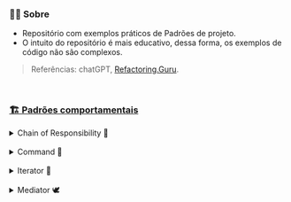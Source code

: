 ### 🤷‍♀️ Sobre 

- Repositório com exemplos práticos de Padrões de projeto. 
- O intuito do repositório é mais educativo, dessa forma, os exemplos de código não são complexos.

> Referências: chatGPT, [Refactoring.Guru](https://refactoring.guru).
  
<br>

### [🏗️ Padrões comportamentais](https://github.com/AdrianeRibeiro/DesignPatternsRuby/blob/main/comportamentais/)

<details>
<summary>Chain of Responsibility 🔗</summary>
  <br>

  - O padrão `Chain of Responsibility` (Corrente de Responsabilidade) permite que você passe uma solicitação através de uma cadeia de handlers. 
    - Cada handler decide se processa a solicitação ou a passa para o próximo handler na hierarquia. Isso cria uma sequência de handlers, onde cada um tem a oportunidade de processar a solicitação ou encaminhá-la para o próximo na cadeia.

  - A estrutura básica do padrão `Chain of Responsibility` inclui três componentes principais:

    - Handler (Manipulador): define uma interface para manipular solicitações e mantém uma referência para o próximo manipulador na cadeia. Geralmente, é uma classe abstrata ou uma interface.

    - ConcreteHandler (Manipulador Concreto): implementa a interface do Handler e fornece a implementação para processar a solicitação. Também pode decidir se passa a solicitação para o próximo manipulador na cadeia.

    - Client (Cliente): inicia a solicitação e a envia para o primeiro manipulador na cadeia. O cliente não precisa conhecer todos os detalhes da cadeia de manipuladores, apenas inicia a solicitação.

  - O padrão `Chain of Responsibility` é útil quando você tem vários objetos que podem lidar com uma solicitação, mas não sabe qual deles será responsável até o tempo de execução. 

  - Um exemplo comum de aplicação do `Chain of Responsibility` é em sistemas de processamento de eventos, validação de entrada ou em cenários em que existem várias etapas de manipulação de dados. Cada manipulador na cadeia pode representar uma etapa específica no processamento.

  <a href="https://github.com/AdrianeRibeiro/DesignPatterns/tree/main/ruby/comportamentais/cor/">👩🏼‍💻 Show me the code</a>
</details>

<br>
<details>
<summary>Command 📢</summary>
  <br>

  - O command transforma um pedido em um objeto independente que contém toda a informação sobre o pedido.

  > Analogia
  
  - Vamos imaginar um restaurante como uma analogia para entender o padrão de design Command.

    - Pedido do Cliente (Command): Um cliente decide o que deseja do cardápio (comando).

    - Garçom (Invoker): O garçom recebe o pedido do cliente e o entrega à cozinha sem saber como o prato será preparado.

    - Cozinheiro (Receptor): O cozinheiro sabe como preparar cada prato e executa a ação associada ao pedido.

    - Cardápio (Command): O cardápio representa a lista de comandos disponíveis. Cada prato no cardápio é um comando concreto que pode ser executado.
    
  > Benefícios

  - Desacoplamento: O garçom não precisa saber como cada prato é preparado. Ele simplesmente passa os pedidos para a cozinha. 

  - Atraso na Execução: Os pedidos são atrasados até que sejam necessários.

  - Suporte a Operações Desfazer/Refazer: Se houver um erro no pedido, o cliente pode solicitar uma correção. 

  <a href="https://github.com/AdrianeRibeiro/DesignPatterns/tree/main/ruby/comportamentais/command/">👩🏼‍💻 Show me the code</a>
</details>

<br>
<details>
<summary>Iterator 🔁</summary>
  <br>

  - O padrão Iterator é um padrão de projeto comportamental que fornece uma maneira de acessar sequencialmente elementos de um objeto agregado sem expor os detalhes subjacentes da implementação. Basicamente, ele permite percorrer uma coleção de objetos sem precisar conhecer a estrutura interna dessa coleção.

  - Vantagens: O padrão Iterator simplifica a interface de acesso a elementos de uma coleção, desacopla o código do cliente da implementação específica da coleção e permite a adição de novos tipos de coleções sem modificar o código do cliente.

  > Analogia

  - Imagine que uma biblioteca é uma coleção de livros, e você, como leitor, deseja percorrer esses livros. Nesse contexto:

    - Biblioteca: Representa a coleção de livros, análogo ao objeto agregado.

    - Leitor: Representa o código cliente que deseja acessar os livros, análogo ao cliente do padrão Iterator.

    - Prateleiras e Livros: São os elementos individuais da coleção, análogos aos elementos da coleção no padrão Iterator.

    - Bibliotecário: Pode ser considerado o iterador. O bibliotecário conhece a organização interna da biblioteca (a coleção) e fornece ao leitor um método para percorrer os livros de uma maneira organizada, sem que o leitor precise entender como os livros estão dispostos nas prateleiras.

    Assim como o leitor não precisa se preocupar em conhecer os detalhes de organização da biblioteca, no padrão Iterator, o cliente não precisa se preocupar com a estrutura interna da coleção. O iterador (ou bibliotecário) fornece um método consistente para percorrer os elementos da coleção, independentemente de como eles estão organizados internamente.

  <a href="https://github.com/AdrianeRibeiro/DesignPatterns/tree/main/ruby/comportamentais/iterator/">👩🏼‍💻 Show me the code</a>
</details>

<br>
<details>
<summary>Mediator 🕊️</summary>
  <br>

  - O padrão Mediator promove o desacoplamento de objetos comunicantes, ao centralizar suas interações através de um objeto mediador. 
    - Ele facilita a comunicação indireta entre os objetos, reduzindo as dependências diretas entre eles.
    - É útil quando um conjunto de objetos precisa se comunicar de maneira complexa, mas você deseja evitar que eles se comuniquem diretamente uns com os outros.

  > Analogia:
  
  - Pilotos de aeronaves não falam entre si diretamente na hora de decidir quem é o próximo a aterrisar seu avião. Toda comunicação passa pela torre de controle.

  > Vantagens:

  - Desacoplamento:
    - Reduz o acoplamento entre os objetos, já que eles não precisam se conhecer diretamente.
    - Facilita a manutenção e extensão do sistema, pois mudanças em um objeto não afetam diretamente os outros.

  - Centralização do controle:
    - Centraliza a lógica de comunicação em um único lugar (o mediador), tornando o código mais organizado e fácil de entender.

  - Promove a reutilização de código:
    - Os objetos podem ser reutilizados em diferentes contextos, pois sua lógica de comunicação está separada do restante do código.

  - Facilita a adição de novos objetos:
    - Adicionar novos objetos que interagem com os outros é mais simples, pois eles só precisam se comunicar com o mediador, não com todos os outros objetos.

  <a href="https://github.com/AdrianeRibeiro/DesignPatterns/tree/main/ruby/comportamentais/mediator/">👩🏼‍💻 Show me the code</a>
</details>